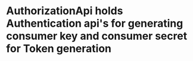 # AuthorizationApi holds Authentication api's for generating consumer key and consumer secret for Token generation
